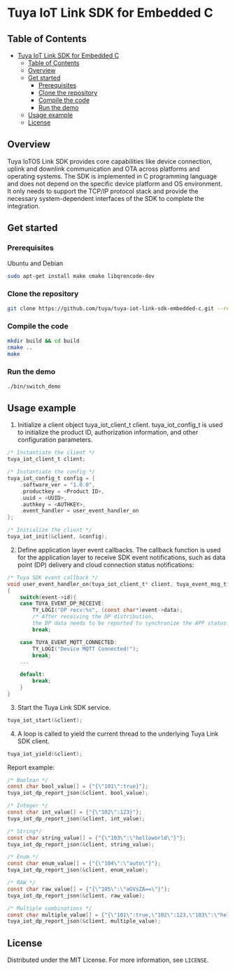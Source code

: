 # Tuya IoT Link SDK for Embedded C
## Table of Contents

- [Tuya IoT Link SDK for Embedded C](#tuya-iot-link-sdk-for-embedded-c)
  - [Table of Contents](#table-of-contents)
  - [Overview](#overview)
  - [Get started](#get-started)
    - [Prerequisites](#prerequisites)
    - [Clone the repository](#clone-the-repository)
    - [Compile the code](#compile-the-code)
    - [Run the demo](#run-the-demo)
  - [Usage example](#usage-example)
  - [License](#license)


## Overview
Tuya IoTOS Link SDK provides core capabilities like device connection, uplink and downlink communication and OTA across platforms and operating systems.
The SDK is implemented in C programming language and does not depend on the specific device platform and OS environment. It only needs to support the TCP/IP protocol stack and provide the necessary system-dependent interfaces of the SDK to complete the integration.


## Get started

### Prerequisites

Ubuntu and Debian
```sh
sudo apt-get install make cmake libqrencode-dev
```

### Clone the repository
```sh
git clone https://github.com/tuya/tuya-iot-link-sdk-embedded-c.git --recurse-submodules
```

### Compile the code
```sh
mkdir build && cd build
cmake ..
make
```

### Run the demo
```sh
./bin/switch_demo
```

## Usage example

1. Initialize a client object tuya_iot_client_t client. tuya_iot_config_t is used to initialize the product ID, authorization information, and other configuration parameters.
```c
/* Instantiate the client */
tuya_iot_client_t client; 

/* Instantiate the config */
tuya_iot_config_t config = {
    .software_ver = "1.0.0",
    .productkey = <Product ID>,
    .uuid = <UUID>,
    .authkey = <AUTHKEY>,
    .event_handler = user_event_handler_on
};

/* Initialize the client */
tuya_iot_init(&client, &config);
```

2. Define application layer event callbacks. The callback function is used for the application layer to receive SDK event notifications, such as data point (DP) delivery and cloud connection status notifications:
```c
/* Tuya SDK event callback */
void user_event_handler_on(tuya_iot_client_t* client, tuya_event_msg_t* event)
{
    switch(event->id){
    case TUYA_EVENT_DP_RECEIVE:
        TY_LOGI("DP recv:%s", (const char*)event->data);
        /* After receiving the DP distribution, 
        the DP data needs to be reported to synchronize the APP status. */
        break;

    case TUYA_EVENT_MQTT_CONNECTED:
        TY_LOGI("Device MQTT Connected!");
        break;
    ...

    default:
        break;
    }
}
```

3. Start the Tuya Link SDK service.
```c
tuya_iot_start(&client);
```

4. A loop is called to yield the current thread to the underlying Tuya Link SDK client.
```c
tuya_iot_yield(&client);
```

Report example:
```c
/* Boolean */
const char bool_value[] = {"{\"101\":true}"};
tuya_iot_dp_report_json(&client, bool_value);

/* Integer */
const char int_value[] = {"{\"102\":123}"};
tuya_iot_dp_report_json(&client, int_value);

/* String*/
const char string_value[] = {"{\"103\":\"helloworld\"}"};
tuya_iot_dp_report_json(&client, string_value);

/* Enum */
const char enum_value[] = {"{\"104\":\"auto\"}"};
tuya_iot_dp_report_json(&client, enum_value);

/* RAW */
const char raw_value[] = {"{\"105\":\"aGVsZA==\"}"};
tuya_iot_dp_report_json(&client, raw_value);

/* Multiple combinations */
const char multiple_value[] = {"{\"101\":true,\"102\":123,\"103\":\"hellowrold\",\"104\":\"auto\",\"105\":\"aGVsZA==\"}"};
tuya_iot_dp_report_json(&client, multiple_value);
```

## License

Distributed under the MIT License. For more information, see `LICENSE`.
